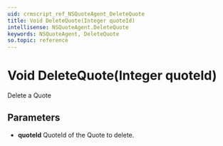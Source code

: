 ```yaml
---
uid: crmscript_ref_NSQuoteAgent_DeleteQuote
title: Void DeleteQuote(Integer quoteId)
intellisense: NSQuoteAgent.DeleteQuote
keywords: NSQuoteAgent, DeleteQuote
so.topic: reference
---
```


# Void DeleteQuote(Integer quoteId)

Delete a Quote

## Parameters

* **quoteId** QuoteId of the Quote to delete.
